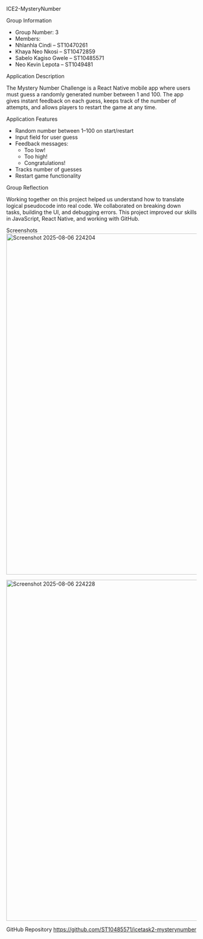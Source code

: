 ICE2-MysteryNumber

Group Information
- Group Number: 3  
- Members:
- Nhlanhla Cindi   – ST10470261
- Khaya Neo Nkosi      – ST10472859
- Sabelo Kagiso Gwele  – ST10485571            
- Neo Kevin Lepota       – ST1049481

Application Description

The Mystery Number Challenge is a React Native mobile app where users must guess a randomly generated number between 1 and 100. The app gives instant feedback on each guess, keeps track of the number of attempts, and allows players to restart the game at any time.



 Application Features
- Random number between 1–100 on start/restart
- Input field for user guess
- Feedback messages:
  - Too low!
  - Too high!
  - Congratulations!
- Tracks number of guesses
- Restart game functionality



Group Reflection

Working together on this project helped us understand how to translate logical pseudocode into real code. We collaborated on breaking down tasks, building the UI, and debugging errors. This project improved our skills in JavaScript, React Native, and working with GitHub.


Screenshots
<img width="1600" height="900" alt="Screenshot 2025-08-06 224204" src="https://github.com/user-attachments/assets/df0ecfbf-6472-4b82-9c6d-3acae4ad94d0" />

<img width="1600" height="900" alt="Screenshot 2025-08-06 224228" src="https://github.com/user-attachments/assets/4a3f6615-b928-45a3-8bfc-2e10d5d6f23d" />



GitHub Repository
https://github.com/ST10485571/icetask2-mysterynumber 
